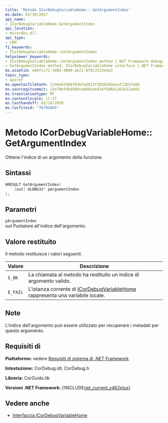 ```yaml
---
title: 'Metodo ICorDebugVariableHome:: GetArgumentIndex'
ms.date: 03/30/2017
api_name:
- ICorDebugVariableHome.GetArgumentIndex
api_location:
- mscordbi.dll
api_type:
- COM
f1_keywords:
- ICorDebugVariableHome::GetArgumentIndex
helpviewer_keywords:
- ICorDebugVariableHome::GetArgumentIndex method [.NET Framework debugging]
- GetArgumentIndex method, ICorDebugVariableHome interface [.NET Framework debugging]
ms.assetid: e86fcc72-388d-4009-ab21-8f9c3323e9a3
topic_type:
- apiref
ms.openlocfilehash: 12d4e63480f03bfad613f30362ddaeaf12b57a88
ms.sourcegitcommit: 13e79efdbd589cad6b1de634f5d6b1262b12ab01
ms.translationtype: MT
ms.contentlocale: it-IT
ms.lasthandoff: 01/28/2020
ms.locfileid: "76791045"
---
```

# <a name="icordebugvariablehomegetargumentindex-method"></a>Metodo ICorDebugVariableHome:: GetArgumentIndex

Ottiene l'indice di un argomento della funzione.

## <a name="syntax"></a>Sintassi

```cpp
HRESULT GetArgumentIndex(
    [out] ULONG32* pArgumentIndex
);
```

## <a name="parameters"></a>Parametri

`pArgumentIndex`\
out Puntatore all'indice dell'argomento.

## <a name="return-value"></a>Valore restituito

Il metodo restituisce i valori seguenti.

|Valore|Descrizione|
|-----------|-----------------|
|`S_OK`|La chiamata al metodo ha restituito un indice di argomento valido.|
|`E_FAIL`|L'istanza corrente di [ICorDebugVariableHome](icordebugvariablehome-interface.md) rappresenta una variabile locale.|

## <a name="remarks"></a>Note

L'indice dell'argomento può essere utilizzato per recuperare i metadati per questo argomento.

## <a name="requirements"></a>Requisiti di

**Piattaforme:** vedere [Requisiti di sistema di .NET Framework](../../../../docs/framework/get-started/system-requirements.md).

**Intestazione:** CorDebug.idl, CorDebug.h

**Libreria:** CorGuids.lib

**Versioni .NET Framework:** [!INCLUDE[net_current_v462plus](../../../../includes/net-current-v462plus-md.md)]

## <a name="see-also"></a>Vedere anche

- [Interfaccia ICorDebugVariableHome](icordebugvariablehome-interface.md)
